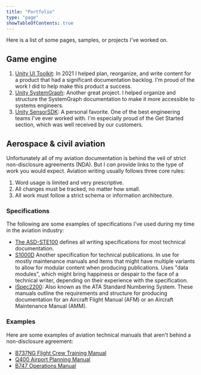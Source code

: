 ```yaml
---
title: "Portfolio"
type: "page"
showTableOfContents: true
---
```


Here is a list of some pages, samples, or projects I've worked on.

## Game engine

1. [Unity UI Toolkit](https://docs.unity3d.com/Manual/UIElements.html): In 2021 I helped plan, reorganize, and write content for a product that had a significant documentation backlog. I'm proud of the work I did to help make this product a success.
2. [Unity SystemGraph](https://docs.unity3d.com/Packages/com.unity.systemgraph@2.0/manual/index.html): Another great project. I helped organize and structure the SystemGraph documentation to make it more accessible to systems engineers.
3. [Unity SensorSDK](https://docs.unity3d.com/Packages/com.unity.sensorsdk@2.1/manual/index.html): A personal favorite. One of the best engineering teams I've ever worked with. I'm especially proud of the Get Started section, which was well received by our customers.

## Aerospace & civil aviation

Unfortunately all of my aviation documentation is behind the veil of strict non-disclosure agreements (NDA). But I *can* provide links to the type of work you would expect. Aviation writing usually follows three core rules:

1. Word usage is limited and very prescriptive.
2. All changes must be tracked, no matter how small.
3. All work must follow a strict schema or information architecture.
### Specifications

The following are some examples of specifications I've used during my time in the aviation industry:

- [The ASD-STE100](https://robertobertuol.com/wp-content/uploads/2018/08/ASD-STE100-ISSUE-7.pdf) defines all writing specifications for most technical documentation.
- [S1000D](https://s1000d.org/?page_id=101) Another specification for technical publications. In use for mostly maintenance manuals and items that might have multiple variants to allow for modular content when producing publications. Uses "data modules", which might bring happiness or despair to the face of a technical writer, depending on their experience with the specification.
- [iSpec2200](https://publications.airlines.org/CommerceHomepage.aspx): Also known as the ATA Standard Numbering System. These manuals outline the requirements and structure for producing documentation for an Aircraft Flight Manual (AFM) or an Aircraft Maintenance Manual (AMM).

### Examples

Here are some examples of aviation technical manuals that aren't behind a non-disclosure agreement:

- [B737NG Flight Crew Training Manual](https://aviation-is.better-than.tv/B737NG_FCTM_(31-10-05).pdf)
- [Q400 Airport Planning Manual](https://customer.aero.bombardier.com/webd/BAG/CustSite/BRAD/RACSDocument.nsf/51aae8b2b3bfdf6685256c300045ff31/ec63f8639ff3ab9d85257c1500635bd8/$FILE/ATTNBEOB.pdf/D8400-APM.pdf)
- [B747 Operations Manual](https://www.manua.ls/boeing/747-441-2000/manual?p=1)

